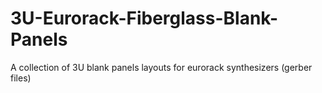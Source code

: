 # 3U-Eurorack-Fiberglass-Blank-Panels
A collection of 3U blank panels layouts for eurorack synthesizers (gerber files)
